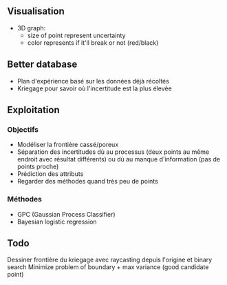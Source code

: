 ## Visualisation
  - 3D graph:
    - size of point represent uncertainty
    - color represents if it'll break or not (red/black)

## Better database
  - Plan d'expérience basé sur les données déjà récoltés
  - Kriegage pour savoir où l'incertitude est la plus élevée

## Exploitation

### Objectifs

  - Modéliser la frontière cassé/poreux
  - Séparation des incertitudes dù au processus (deux points au même endroit avec résultat différents) ou dù au manque d'information (pas de points proche)
  - Prédiction des attributs
  - Regarder des méthodes quand très peu de points

### Méthodes
  - GPC (Gaussian Process Classifier)
  - Bayesian logistic regression


## Todo

Dessiner frontière du kriegage avec raycasting depuis l'origine et binary search
Minimize problem of boundary + max variance (good candidate point) 

